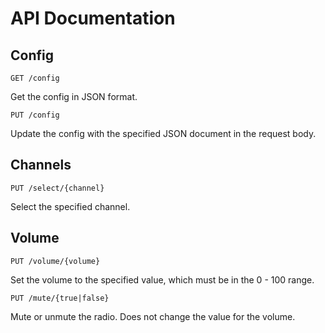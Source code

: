 # API Documentation

## Config
```
GET /config
```
Get the config in JSON format.


```
PUT /config
```
Update the config with the specified JSON document in the request body.

## Channels
```
PUT /select/{channel}
```
Select the specified channel.


## Volume
```
PUT /volume/{volume}
```
Set the volume to the specified value, which must be in the 0 - 100 range.


```
PUT /mute/{true|false}
```
Mute or unmute the radio. Does not change the value for the volume.
